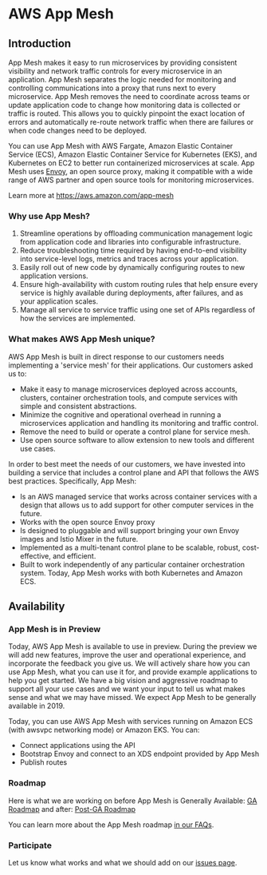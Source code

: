 # AWS App Mesh

## Introduction

App Mesh makes it easy to run microservices by providing consistent visibility and network traffic controls for every microservice in an application. App Mesh separates the logic needed for monitoring and controlling communications into a proxy that runs next to every microservice. App Mesh removes the need to coordinate across teams or update application code to change how monitoring data is collected or traffic is routed. This allows you to quickly pinpoint the exact location of errors and automatically re-route network traffic when there are failures or when code changes need to be deployed.

You can use App Mesh with AWS Fargate, Amazon Elastic Container Service (ECS), Amazon Elastic Container Service for Kubernetes (EKS), and Kubernetes on EC2 to better run containerized microservices at scale. App Mesh uses [Envoy](https://www.envoyproxy.io/), an open source proxy, making it compatible with a wide range of AWS partner and open source tools for monitoring microservices.

Learn more at https://aws.amazon.com/app-mesh

### Why use  App Mesh?

1. Streamline operations by offloading communication management logic from application code and libraries into configurable infrastructure.
2. Reduce troubleshooting time required by having end-to-end visibility into service-level logs, metrics and traces across your application.
3. Easily roll out of new code by dynamically configuring routes to new application versions.
4. Ensure high-availability with custom routing rules that help ensure every service is highly available during deployments, after failures, and as your application scales.
5. Manage all service to service traffic using one set of APIs regardless of how the services are implemented.

### What makes AWS App Mesh unique?

AWS App Mesh is built in direct response to our customers needs implementing a 'service mesh' for their applications. Our customers asked us to: 

* Make it easy to manage microservices deployed across accounts, clusters, container orchestration tools, and compute services with simple and consistent abstractions.
* Minimize the cognitive and operational overhead in running a microservices application and handling its monitoring and traffic control. 
* Remove the need to build or operate a control plane for service mesh.
* Use open source software to allow extension to new tools and different use cases.

In order to best meet the needs of our customers, we have invested into building a service that includes a control plane and API that follows the AWS best practices. Specifically, App Mesh: 

* Is an AWS managed service that works across container services with a design that allows us to add support for other computer services in the future.
* Works with the open source Envoy proxy
* Is designed to pluggable and will support bringing your own Envoy images and Istio Mixer in the future.
* Implemented as a multi-tenant control plane to be scalable, robust, cost-effective, and efficient.
* Built to work independently of any particular container orchestration system. Today, App Mesh works with both Kubernetes and Amazon ECS.

## Availability

### App Mesh is in Preview

Today, AWS App Mesh is available to use in preview. During the preview we will add new features, improve the user and operational experience, and incorporate the feedback you give us. We will actively share how you can use App Mesh, what you can use it for, and provide example applications to help you get started. We have a big vision and aggressive roadmap to support all your use cases and we want your input to tell us what makes sense and what we may have missed. We expect App Mesh to be generally available in 2019.

Today, you can use AWS App Mesh with services running on Amazon ECS (with awsvpc networking mode) or Amazon EKS. You can:

- Connect applications using the API
- Bootstrap Envoy and connect to an XDS endpoint provided by App Mesh
- Publish routes

### Roadmap

Here is what we are working on before App Mesh is Generally Available: [GA Roadmap](hhttps://github.com/awslabs/aws-app-mesh-examples/issues?utf8=%E2%9C%93&q=is%3Aissue+is%3Aopen+label%3AGA+label%3ARoadmap) and after: [Post-GA Roadmap](https://github.com/awslabs/aws-app-mesh-examples/issues?utf8=%E2%9C%93&q=is%3Aissue+is%3Aopen+label%3Apost-GA+label%3ARoadmap)

You can learn more about the App Mesh roadmap [in our FAQs](FAQ.md).

### Participate

Let us know what works and what we should add on our [issues page](https://github.com/awslabs/aws-app-mesh-examples/issues).
